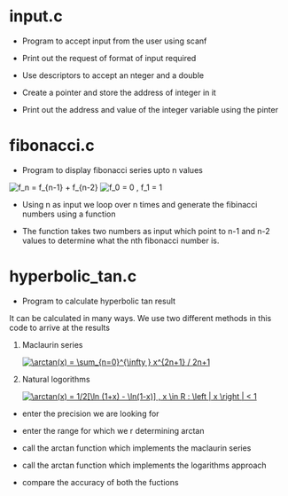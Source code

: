 
# input.c

  

- Program to accept input from the user using scanf

- Print out the request of format of input required

- Use descriptors to accept an nteger and a double

- Create a pointer and store the address of integer in it

- Print out the address and value of the integer variable using the pinter

  

# fibonacci.c

  

- Program to display fibonacci series upto n values

<img src="https://latex.codecogs.com/png.image?\dpi{110}&space;f_n&space;=&space;f_{n-1}&space;&plus;&space;f_{n-2}" title="f_n = f_{n-1} + f_{n-2}" />

<img src="https://latex.codecogs.com/png.image?\dpi{110}&space;f_0&space;=&space;0&space;,&space;f_1&space;=&space;1" title="f_0 = 0 , f_1 = 1" />

- Using n as input we loop over n times and generate the fibinacci numbers using a function

- The function takes two numbers as input which point to n-1 and n-2 values to determine what the nth fibonacci number is.

  

# hyperbolic_tan.c

  

- Program to calculate hyperbolic tan result

  

It can be calculated in many ways. We use two different methods in this code to arrive at the results

  

1. Maclaurin series

	<a  href="https://www.codecogs.com/eqnedit.php?latex=\arctan(x)&space;=&space;\sum_{n=0}^{\infty&space;}&space;x^{2n&plus;1}&space;/&space;2n&plus;1"  target="_blank"><img  src="https://latex.codecogs.com/png.latex?\arctan(x)&space;=&space;\sum_{n=0}^{\infty&space;}&space;x^{2n&plus;1}&space;/&space;2n&plus;1"  title="\arctan(x) = \sum_{n=0}^{\infty } x^{2n+1} / 2n+1"  /></a>


2. Natural logorithms

	<a  href="https://www.codecogs.com/eqnedit.php?latex=\arctan(x)&space;=&space;1/2[\ln&space;(1&plus;x)&space;-&space;\ln(1-x)]&space;,&space;x&space;\in&space;R&space;:&space;\left&space;|&space;x&space;\right&space;|&space;<&space;1"  target="_blank"><img  src="https://latex.codecogs.com/png.latex?\arctan(x)&space;=&space;1/2[\ln&space;(1&plus;x)&space;-&space;\ln(1-x)]&space;,&space;x&space;\in&space;R&space;:&space;\left&space;|&space;x&space;\right&space;|&space;<&space;1"  title="\arctan(x) = 1/2[\ln (1+x) - \ln(1-x)] , x \in R : \left | x \right | < 1"  /></a>

  

- enter the precision we are looking for

- enter the range for which we r determining arctan

- call the arctan function which implements the maclaurin series

- call the arctan function which implements the logarithms approach

- compare the accuracy of both the fuctions